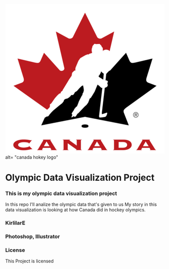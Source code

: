 <img src="images/Hockey_Canada.png"> alt= "canada hokey logo"
# Olympic Data Visualization Project

### This is my olympic data visualization project

In this repo I'll analize the olympic data that's given to us
My story in this data visualization is looking at how Canada did in hockey olympics. 

### KirlilarE

### Photoshop, Illustrator

### License
This Project is licensed
